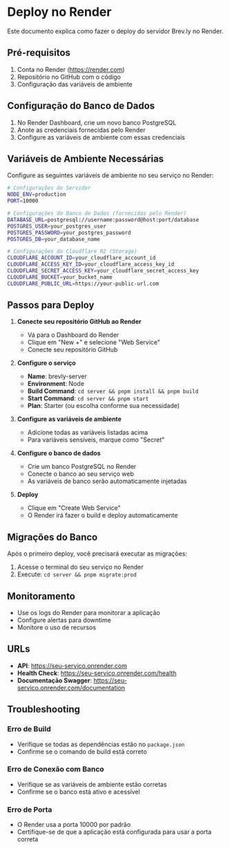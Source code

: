 # Deploy no Render

Este documento explica como fazer o deploy do servidor Brev.ly no Render.

## Pré-requisitos

1. Conta no Render (https://render.com)
2. Repositório no GitHub com o código
3. Configuração das variáveis de ambiente

## Configuração do Banco de Dados

1. No Render Dashboard, crie um novo banco PostgreSQL
2. Anote as credenciais fornecidas pelo Render
3. Configure as variáveis de ambiente com essas credenciais

## Variáveis de Ambiente Necessárias

Configure as seguintes variáveis de ambiente no seu serviço no Render:

```bash
# Configurações do Servidor
NODE_ENV=production
PORT=10000

# Configurações do Banco de Dados (fornecidas pelo Render)
DATABASE_URL=postgresql://username:password@host:port/database
POSTGRES_USER=your_postgres_user
POSTGRES_PASSWORD=your_postgres_password
POSTGRES_DB=your_database_name

# Configurações do Cloudflare R2 (Storage)
CLOUDFLARE_ACCOUNT_ID=your_cloudflare_account_id
CLOUDFLARE_ACCESS_KEY_ID=your_cloudflare_access_key_id
CLOUDFLARE_SECRET_ACCESS_KEY=your_cloudflare_secret_access_key
CLOUDFLARE_BUCKET=your_bucket_name
CLOUDFLARE_PUBLIC_URL=https://your-public-url.com
```

## Passos para Deploy

1. **Conecte seu repositório GitHub ao Render**
   - Vá para o Dashboard do Render
   - Clique em "New +" e selecione "Web Service"
   - Conecte seu repositório GitHub

2. **Configure o serviço**
   - **Name**: brevly-server
   - **Environment**: Node
   - **Build Command**: `cd server && pnpm install && pnpm build`
   - **Start Command**: `cd server && pnpm start`
   - **Plan**: Starter (ou escolha conforme sua necessidade)

3. **Configure as variáveis de ambiente**
   - Adicione todas as variáveis listadas acima
   - Para variáveis sensíveis, marque como "Secret"

4. **Configure o banco de dados**
   - Crie um banco PostgreSQL no Render
   - Conecte o banco ao seu serviço web
   - As variáveis de banco serão automaticamente injetadas

5. **Deploy**
   - Clique em "Create Web Service"
   - O Render irá fazer o build e deploy automaticamente

## Migrações do Banco

Após o primeiro deploy, você precisará executar as migrações:

1. Acesse o terminal do seu serviço no Render
2. Execute: `cd server && pnpm migrate:prod`

## Monitoramento

- Use os logs do Render para monitorar a aplicação
- Configure alertas para downtime
- Monitore o uso de recursos

## URLs

- **API**: https://seu-servico.onrender.com
- **Health Check**: https://seu-servico.onrender.com/health
- **Documentação Swagger**: https://seu-servico.onrender.com/documentation

## Troubleshooting

### Erro de Build
- Verifique se todas as dependências estão no `package.json`
- Confirme se o comando de build está correto

### Erro de Conexão com Banco
- Verifique se as variáveis de ambiente estão corretas
- Confirme se o banco está ativo e acessível

### Erro de Porta
- O Render usa a porta 10000 por padrão
- Certifique-se de que a aplicação está configurada para usar a porta correta 